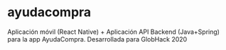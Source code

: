 # ayudacompra
Aplicación móvil (React Native) + Aplicación API Backend (Java+Spring) para la app AyudaCompra. Desarrollada para GlobHack 2020
